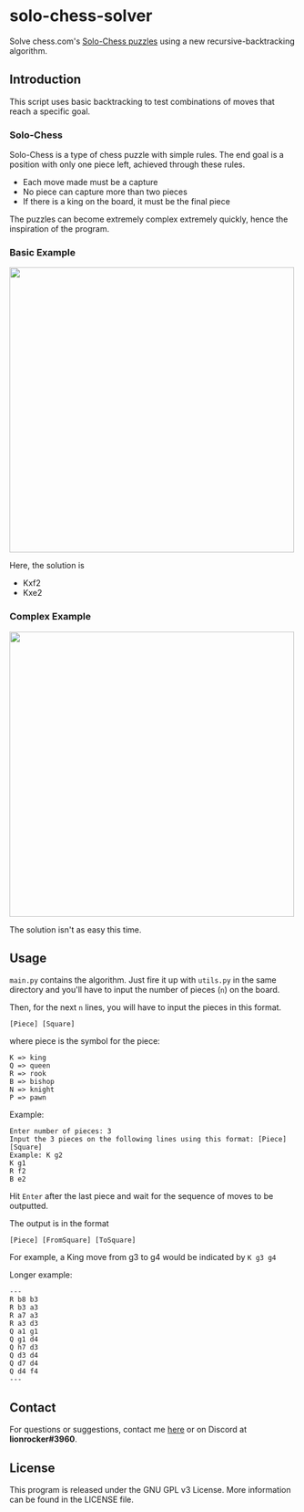 # solo-chess-solver

Solve chess.com's [Solo-Chess puzzles](https://www.chess.com/solo-chess) using a new recursive-backtracking algorithm.

## Introduction

This script uses basic backtracking to test combinations of moves that reach a specific goal.

### Solo-Chess

Solo-Chess is a type of chess puzzle with simple rules. The end goal is a position with only one piece left, achieved through these rules.

- Each move made must be a capture
- No piece can capture more than two pieces
- If there is a king on the board, it must be the final piece

The puzzles can become extremely complex extremely quickly, hence the inspiration of the program.

### Basic Example

<img src="https://i.imgur.com/6Ap1u9k.png" width=500></src>

Here, the solution is

- Kxf2
- Kxe2

### Complex Example

<img src="https://imgur.com/w7c7h1S.png" width=500></src>

The solution isn't as easy this time.

## Usage

`main.py` contains the algorithm. Just fire it up with `utils.py` in the same directory and you'll have to input the number of pieces (`n`) on the board.

Then, for the next `n` lines, you will have to input the pieces in this format.

`[Piece] [Square]`

where piece is the symbol for the piece:

```
K => king
Q => queen
R => rook
B => bishop
N => knight
P => pawn
```

Example:

```
Enter number of pieces: 3
Input the 3 pieces on the following lines using this format: [Piece] [Square]
Example: K g2
K g1
R f2
B e2
```

Hit `Enter` after the last piece and wait for the sequence of moves to be outputted.

The output is in the format

```
[Piece] [FromSquare] [ToSquare]
```

For example, a King move from g3 to g4 would be indicated by `K g3 g4`

Longer example:

```
---
R b8 b3
R b3 a3
R a7 a3
R a3 d3
Q a1 g1
Q g1 d4
Q h7 d3
Q d3 d4
Q d7 d4
Q d4 f4
---
```

## Contact

For questions or suggestions, contact me [here](mailto:leon.rode13@gmail.com) or on Discord at <strong>lionrocker#3960</strong>.

## License

This program is released under the GNU GPL v3 License. More information can be found in the LICENSE file.
